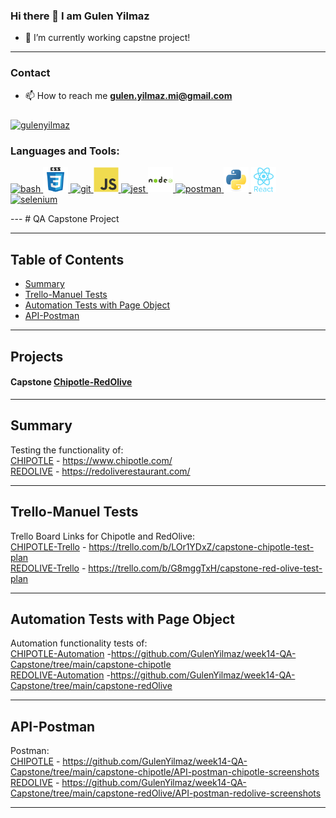 ### Hi there 👋 I am Gulen Yilmaz
- 🔭 I’m currently working capstne project!

---
### Contact
- 📫 How to reach me **gulen.yilmaz.mi@gmail.com**
<h3 align="left"></h3>
<p align="left">
<a href="https://linkedin.com/in/gulenyilmaz" target="blank"><img align="center" src="https://raw.githubusercontent.com/rahuldkjain/github-profile-readme-generator/master/src/images/icons/Social/linked-in-alt.svg" alt="gulenyilmaz" height="30" width="40" /></a>
</p>


<h3 align="left">Languages and Tools:</h3>
<p align="left"> <a href="https://www.gnu.org/software/bash/" target="_blank" rel="noreferrer"> <img src="https://www.vectorlogo.zone/logos/gnu_bash/gnu_bash-icon.svg" alt="bash" width="40" height="40"/> </a> <a href="https://www.w3schools.com/css/" target="_blank" rel="noreferrer"> <img src="https://raw.githubusercontent.com/devicons/devicon/master/icons/css3/css3-original-wordmark.svg" alt="css3" width="40" height="40"/> </a>  <a href="https://git-scm.com/" target="_blank" rel="noreferrer"> <img src="https://www.vectorlogo.zone/logos/git-scm/git-scm-icon.svg" alt="git" width="40" height="40"/>  <a href="https://developer.mozilla.org/en-US/docs/Web/JavaScript" target="_blank" rel="noreferrer"> <img src="https://raw.githubusercontent.com/devicons/devicon/master/icons/javascript/javascript-original.svg" alt="javascript" width="40" height="40"/> </a><a href="https://jestjs.io" target="_blank" rel="noreferrer"> <img src="https://www.vectorlogo.zone/logos/jestjsio/jestjsio-icon.svg" alt="jest" width="40" height="40"/> </a>  <a href="https://nodejs.org" target="_blank" rel="noreferrer"> <img src="https://raw.githubusercontent.com/devicons/devicon/master/icons/nodejs/nodejs-original-wordmark.svg" alt="nodejs" width="40" height="40"/> </a> <a href="https://postman.com" target="_blank" rel="noreferrer"> <img src="https://www.vectorlogo.zone/logos/getpostman/getpostman-icon.svg" alt="postman" width="40" height="40"/> </a> <a href="https://www.python.org" target="_blank" rel="noreferrer"> <img src="https://raw.githubusercontent.com/devicons/devicon/master/icons/python/python-original.svg" alt="python" width="40" height="40"/> </a> <a href="https://reactjs.org/" target="_blank" rel="noreferrer"> <img src="https://raw.githubusercontent.com/devicons/devicon/master/icons/react/react-original-wordmark.svg" alt="react" width="40" height="40"/> </a> <a href="https://www.selenium.dev" target="_blank" rel="noreferrer"> <img src="https://raw.githubusercontent.com/detain/svg-logos/780f25886640cef088af994181646db2f6b1a3f8/svg/selenium-logo.svg" alt="selenium" width="40" height="40"/> </a> </p>
---
# QA Capstone Project

---
## Table of Contents


* [ Summary](#summary)
* [ Trello-Manuel Tests](#trello)
* [ Automation Tests with Page Object](#automation)
* [ API-Postman](#api)


---
## Projects
#### Capstone  [Chipotle-RedOlive](https://github.com/GulenYilmaz/week14-QA-Monday-Tuesday-Wed-Thursday-Capstone-Test-Plans)

---
## <a name="summary"></a>Summary
Testing the functionality of: 
<br>[CHIPOTLE](https://www.chipotle.com/) - https://www.chipotle.com/<br>
[REDOLIVE](https://redoliverestaurant.com/) - https://redoliverestaurant.com/


---
## <a name="trello"></a>Trello-Manuel Tests
Trello Board Links for Chipotle and RedOlive: 
<br>[CHIPOTLE-Trello](https://www.chipotle.com/) - https://trello.com/b/LOr1YDxZ/capstone-chipotle-test-plan<br>
[REDOLIVE-Trello](https://redoliverestaurant.com/) - https://trello.com/b/G8mggTxH/capstone-red-olive-test-plan


---
## <a name="automation"></a>Automation Tests with Page Object
Automation functionality tests of: 
<br>[CHIPOTLE-Automation](https://www.chipotle.com/) -https://github.com/GulenYilmaz/week14-QA-Capstone/tree/main/capstone-chipotle<br>
[REDOLIVE-Automation](https://redoliverestaurant.com/) -https://github.com/GulenYilmaz/week14-QA-Capstone/tree/main/capstone-redOlive


---
## <a name="api"></a>API-Postman
Postman: 
<br>[CHIPOTLE](https://www.chipotle.com/) - https://github.com/GulenYilmaz/week14-QA-Capstone/tree/main/capstone-chipotle/API-postman-chipotle-screenshots<br>
[REDOLIVE](https://redoliverestaurant.com/) - https://github.com/GulenYilmaz/week14-QA-Capstone/tree/main/capstone-redOlive/API-postman-redolive-screenshots


---




